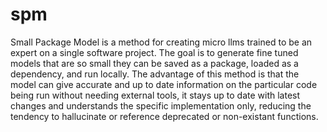 # spm
Small Package Model is a method for creating micro llms trained to be an expert on a single software project. The goal is to generate fine tuned models that are so small they can be saved as a package, loaded as a dependency, and run locally. The advantage of this method is that the model can give accurate and up to date information on the particular code being run without needing external tools, it stays up to date with latest changes and understands the specific implementation only, reducing the tendency to hallucinate or reference deprecated or non-existant functions.
